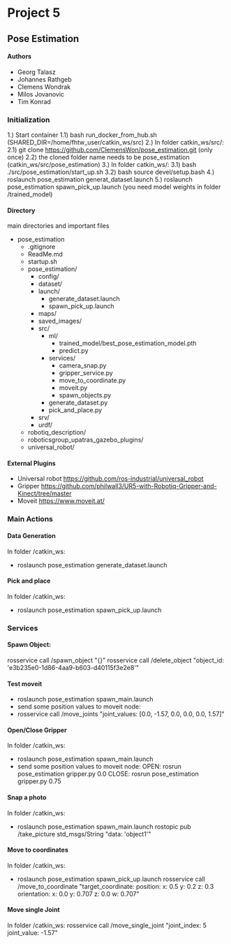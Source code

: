 # Project 5

## Pose Estimation

#### Authors

- Georg Talasz
- Johannes Rathgeb
- Clemens Wondrak
- Milos Jovanovic
- Tim Konrad

### Initialization

1.) Start container
1.1) bash run_docker_from_hub.sh (SHARED_DIR=/home/fhtw_user/catkin_ws/src)
2.) In folder catkin_ws/src/:
2.1) git clone https://github.com/ClemensWon/pose_estimation.git (only once)
2.2) the cloned folder name needs to be pose_estimation (catkin_ws/src/pose_estimation)
3.) In folder catkin_ws/:
3.1) bash ./src/pose_estimation/start_up.sh
3.2) bash source devel/setup.bash
4.) roslaunch pose_estimation generat_dataset.launch
5.) roslaunch pose_estimation spawn_pick_up.launch (you need model weights in folder /trained_model)

#### Directory

main directories and important files

- pose_estimation
  - .gitignore
  - ReadMe.md
  - startup.sh
  - pose_estimation/
    - config/
    - dataset/
    - launch/
      - generate_dataset.launch
      - spawn_pick_up.launch
    - maps/
    - saved_images/
    - src/
      - ml/
        - trained_model/best_pose_estimation_model.pth
        - predict.py
      - services/
        - camera_snap.py
        - gripper_service.py
        - move_to_coordinate.py
        - moveit.py
        - spawn_objects.py
      - generate_dataset.py
      - pick_and_place.py
    - srv/
    - urdf/
  - robotiq_description/
  - roboticsgroup_upatras_gazebo_plugins/
  - universal_robot/

#### External Plugins

- Universal robot
  https://github.com/ros-industrial/universal_robot
- Gripper
  https://github.com/philwall3/UR5-with-Robotiq-Gripper-and-Kinect/tree/master
- Moveit
  https://www.moveit.at/

### Main Actions

#### Data Generation

In folder /catkin_ws:

- roslaunch pose_estimation generate_dataset.launch

#### Pick and place

In folder /catkin_ws:

- roslaunch pose_estimation spawn_pick_up.launch

### Services

#### Spawn Object:

rosservice call /spawn_object "{}"
rosservice call /delete_object "object_id: 'e3b235e0-1d86-4aa9-b603-d40115f3e2e8'"

#### Test moveit

- roslaunch pose_estimation spawn_main.launch
- send some position values to moveit node:
- rosservice call /move_joints "joint_values: [0.0, -1.57, 0.0, 0.0, 0.0, 1.57]"

#### Open/Close Gripper

In folder /catkin_ws:

- roslaunch pose_estimation spawn_main.launch
- send some position values to moveit node:
  OPEN:
  rosrun pose_estimation gripper.py 0.0
  CLOSE:
  rosrun pose_estimation gripper.py 0.75

#### Snap a photo

In folder /catkin_ws:

- roslaunch pose_estimation spawn_main.launch
  rostopic pub /take_picture std_msgs/String "data: 'object1'"

#### Move to coordinates

In folder /catkin_ws:

- roslaunch pose_estimation spawn_pick_up.launch
  rosservice call /move_to_coordinate "target_coordinate:
  position:
  x: 0.5
  y: 0.2
  z: 0.3
  orientation:
  x: 0.0
  y: 0.707
  z: 0.0
  w: 0.707"

#### Move single Joint

In folder /catkin_ws:
rosservice call /move_single_joint "joint_index: 5
joint_value: -1.57"
